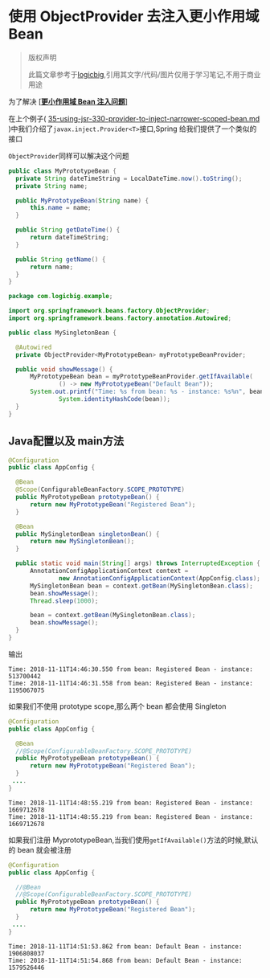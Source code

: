 # 使用 ObjectProvider 去注入更小作用域 Bean

> 版权声明
>
> 此篇文章参考于[logicbig](https://www.logicbig.com/),引用其文字/代码/图片仅用于学习笔记,不用于商业用途

为了解决 [[**更小作用域 Bean 注入问题**]](30-injecting-prototype-bean.md) 

在上个例子( [35-using-jsr-330-provider-to-inject-narrower-scoped-bean.md](35-using-jsr-330-provider-to-inject-narrower-scoped-bean.md) )中我们介绍了`javax.inject.Provider<T>`接口,Spring 给我们提供了一个类似的接口

`ObjectProvider`同样可以解决这个问题



```java
public class MyPrototypeBean {
  private String dateTimeString = LocalDateTime.now().toString();
  private String name;

  public MyPrototypeBean(String name) {
      this.name = name;
  }

  public String getDateTime() {
      return dateTimeString;
  }

  public String getName() {
      return name;
  }
}
```

```java
package com.logicbig.example;

import org.springframework.beans.factory.ObjectProvider;
import org.springframework.beans.factory.annotation.Autowired;

public class MySingletonBean {

  @Autowired
  private ObjectProvider<MyPrototypeBean> myPrototypeBeanProvider;

  public void showMessage() {
      MyPrototypeBean bean = myPrototypeBeanProvider.getIfAvailable(
              () -> new MyPrototypeBean("Default Bean"));
      System.out.printf("Time: %s from bean: %s - instance: %s%n", bean.getDateTime(), bean.getName(),
              System.identityHashCode(bean));
  }
}
```

## Java配置以及 main方法

```java
@Configuration
public class AppConfig {

  @Bean
  @Scope(ConfigurableBeanFactory.SCOPE_PROTOTYPE)
  public MyPrototypeBean prototypeBean() {
      return new MyPrototypeBean("Registered Bean");
  }

  @Bean
  public MySingletonBean singletonBean() {
      return new MySingletonBean();
  }

  public static void main(String[] args) throws InterruptedException {
      AnnotationConfigApplicationContext context =
              new AnnotationConfigApplicationContext(AppConfig.class);
      MySingletonBean bean = context.getBean(MySingletonBean.class);
      bean.showMessage();
      Thread.sleep(1000);

      bean = context.getBean(MySingletonBean.class);
      bean.showMessage();
  }
}
```

输出

```
Time: 2018-11-11T14:46:30.550 from bean: Registered Bean - instance: 513700442
Time: 2018-11-11T14:46:31.558 from bean: Registered Bean - instance: 1195067075
```

如果我们不使用 prototype scope,那么两个 bean 都会使用 Singleton 

```java
@Configuration
public class AppConfig {

  @Bean
  //@Scope(ConfigurableBeanFactory.SCOPE_PROTOTYPE)
  public MyPrototypeBean prototypeBean() {
      return new MyPrototypeBean("Registered Bean");
  }
 ....
}
```

```
Time: 2018-11-11T14:48:55.219 from bean: Registered Bean - instance: 1669712678
Time: 2018-11-11T14:48:55.219 from bean: Registered Bean - instance: 1669712678
```

如果我们注册 MyprototypeBean,当我们使用`getIfAvailable()`方法的时候,默认的 bean 就会被注册

```java
@Configuration
public class AppConfig {

  //@Bean
  //@Scope(ConfigurableBeanFactory.SCOPE_PROTOTYPE)
  public MyPrototypeBean prototypeBean() {
      return new MyPrototypeBean("Registered Bean");
  }
 ....
}
```

```
Time: 2018-11-11T14:51:53.862 from bean: Default Bean - instance: 1906808037
Time: 2018-11-11T14:51:54.868 from bean: Default Bean - instance: 1579526446
```